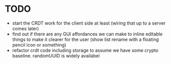# TODO

- start the CRDT work for the client side at least (wiring that up to a server comes later)
- find out if there are any GUI affordances we can make to inline editable things to make it clearer for the user (show list rename with a floating pencil icon or something)
- refactor crdt code including storage to assume we have some crypto baseline. randomUUID is widely availabel
